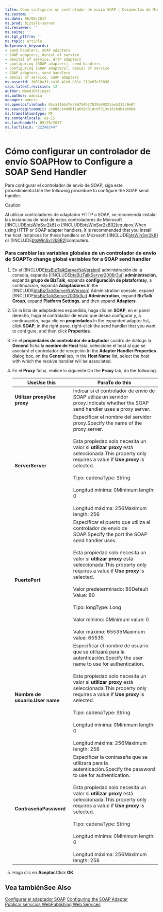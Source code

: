 ```yaml
---
title: Cómo configurar un controlador de envío SOAP | Documentos de Microsoft
ms.custom: ''
ms.date: 06/08/2017
ms.prod: biztalk-server
ms.reviewer: ''
ms.suite: ''
ms.tgt_pltfrm: ''
ms.topic: article
helpviewer_keywords:
- send handlers, SOAP adapters
- SOAP adapters, denial of service
- denital of service, HTTP adapters
- configuring [SOAP adapters], send handlers
- configuring [SOAP adapters], denial of service
- SOAP adapters, send handlers
- denial of service, SOAP adapters
ms.assetid: fd610a3f-ca10-42e0-b81e-219e07e33830
caps.latest.revision: 12
author: MandiOhlinger
ms.author: mandia
manager: anneta
ms.openlocfilehash: 65ca116b47e36d754b27839a09225aeb313c9e0f
ms.sourcegitcommit: cb908c540d8f1a692d01dc8f313e16cb4b4e696d
ms.translationtype: MT
ms.contentlocale: es-ES
ms.lasthandoff: 09/20/2017
ms.locfileid: "22248244"
---
```

# <a name="how-to-configure-a-soap-send-handler"></a><span data-ttu-id="78815-102">Cómo configurar un controlador de envío SOAP</span><span class="sxs-lookup"><span data-stu-id="78815-102">How to Configure a SOAP Send Handler</span></span>
<span data-ttu-id="78815-103">Para configurar el controlador de envío de SOAP, siga este procedimiento:</span><span class="sxs-lookup"><span data-stu-id="78815-103">Use the following procedure to configure the SOAP send handler.</span></span>  
  
> [!CAUTION]
>  <span data-ttu-id="78815-104">Al utilizar controladores de adaptador HTTP o SOAP, se recomienda instalar las instancias de host de estos controladores de Microsoft [!INCLUDE[btsWinSvr2k8](../includes/btswinsvr2k8-md.md)] o [!INCLUDE[btsWinSvr2k8R2](../includes/btswinsvr2k8r2-md.md)]equipos.</span><span class="sxs-lookup"><span data-stu-id="78815-104">When using HTTP or SOAP adapter handlers, it is recommended that you install the host instances for these handlers on Microsoft [!INCLUDE[btsWinSvr2k8](../includes/btswinsvr2k8-md.md)] or [!INCLUDE[btsWinSvr2k8R2](../includes/btswinsvr2k8r2-md.md)]computers.</span></span>  
  
### <a name="to-change-global-variables-for-a-soap-send-handler"></a><span data-ttu-id="78815-105">Para cambiar las variables globales de un controlador de envío de SOAP</span><span class="sxs-lookup"><span data-stu-id="78815-105">To change global variables for a SOAP send handler</span></span>  
  
1.  <span data-ttu-id="78815-106">En el [!INCLUDE[btsBizTalkServerNoVersion](../includes/btsbiztalkservernoversion-md.md)] administración de la consola, expanda [!INCLUDE[btsBizTalkServer2006r3ui](../includes/btsbiztalkserver2006r3ui-md.md)] **administración**, expanda **grupo de BizTalk**, expanda **configuración de plataforma**y, a continuación, expanda **Adaptadores**.</span><span class="sxs-lookup"><span data-stu-id="78815-106">In the [!INCLUDE[btsBizTalkServerNoVersion](../includes/btsbiztalkservernoversion-md.md)] Administration console, expand [!INCLUDE[btsBizTalkServer2006r3ui](../includes/btsbiztalkserver2006r3ui-md.md)] **Administration**, expand **BizTalk Group**, expand **Platform Settings**, and then expand **Adapters**.</span></span>  
  
2.  <span data-ttu-id="78815-107">En la lista de adaptadores expandida, haga clic en **SOAP**, en el panel derecho, haga el controlador de envío que desea configurar y, a continuación, haga clic en **propiedades**.</span><span class="sxs-lookup"><span data-stu-id="78815-107">In the expanded adapter list, click **SOAP**, in the right pane, right-click the send handler that you want to configure, and then click **Properties**.</span></span>  
  
3.  <span data-ttu-id="78815-108">En el **propiedades de controlador de adaptador** cuadro de diálogo la **General** ficha la **nombre de Host** lista, seleccione el host al que se asociará el controlador de recepción.</span><span class="sxs-lookup"><span data-stu-id="78815-108">In the **Adapter Handler Properties** dialog box, on the **General** tab, in the **Host Name** list, select the host with which the receive handler will be associated.</span></span>  
  
4.  <span data-ttu-id="78815-109">En el **Proxy** ficha, realice lo siguiente.</span><span class="sxs-lookup"><span data-stu-id="78815-109">On the **Proxy** tab, do the following.</span></span>  
  
    |<span data-ttu-id="78815-110">Use</span><span class="sxs-lookup"><span data-stu-id="78815-110">Use this</span></span>|<span data-ttu-id="78815-111">Para</span><span class="sxs-lookup"><span data-stu-id="78815-111">To do this</span></span>|  
    |--------------|----------------|  
    |<span data-ttu-id="78815-112">**Utilizar proxy**</span><span class="sxs-lookup"><span data-stu-id="78815-112">**Use proxy**</span></span>|<span data-ttu-id="78815-113">Indicar si el controlador de envío de SOAP utiliza un servidor proxy.</span><span class="sxs-lookup"><span data-stu-id="78815-113">Indicate whether the SOAP send handler uses a proxy server.</span></span>|  
    |<span data-ttu-id="78815-114">**Server**</span><span class="sxs-lookup"><span data-stu-id="78815-114">**Server**</span></span>|<span data-ttu-id="78815-115">Especificar el nombre del servidor proxy.</span><span class="sxs-lookup"><span data-stu-id="78815-115">Specify the name of the proxy server.</span></span><br /><br /> <span data-ttu-id="78815-116">Esta propiedad solo necesita un valor si **utilizar proxy** está seleccionada.</span><span class="sxs-lookup"><span data-stu-id="78815-116">This property only requires a value if **Use proxy** is selected.</span></span><br /><br /> <span data-ttu-id="78815-117">Tipo: cadena</span><span class="sxs-lookup"><span data-stu-id="78815-117">Type: String</span></span><br /><br /> <span data-ttu-id="78815-118">Longitud mínima: 0</span><span class="sxs-lookup"><span data-stu-id="78815-118">Minimum length: 0</span></span><br /><br /> <span data-ttu-id="78815-119">Longitud máxima: 256</span><span class="sxs-lookup"><span data-stu-id="78815-119">Maximum length: 256</span></span>|  
    |<span data-ttu-id="78815-120">**Puerto**</span><span class="sxs-lookup"><span data-stu-id="78815-120">**Port**</span></span>|<span data-ttu-id="78815-121">Especificar el puerto que utiliza el controlador de envío de SOAP.</span><span class="sxs-lookup"><span data-stu-id="78815-121">Specify the port the SOAP send handler uses.</span></span><br /><br /> <span data-ttu-id="78815-122">Esta propiedad solo necesita un valor si **utilizar proxy** está seleccionada.</span><span class="sxs-lookup"><span data-stu-id="78815-122">This property only requires a value if **Use proxy** is selected.</span></span><br /><br /> <span data-ttu-id="78815-123">Valor predeterminado: 80</span><span class="sxs-lookup"><span data-stu-id="78815-123">Default Value: 80</span></span><br /><br /> <span data-ttu-id="78815-124">Tipo: long</span><span class="sxs-lookup"><span data-stu-id="78815-124">Type: Long</span></span><br /><br /> <span data-ttu-id="78815-125">Valor mínimo: 0</span><span class="sxs-lookup"><span data-stu-id="78815-125">Minimum value: 0</span></span><br /><br /> <span data-ttu-id="78815-126">Valor máximo: 65535</span><span class="sxs-lookup"><span data-stu-id="78815-126">Maximum value: 65535</span></span>|  
    |<span data-ttu-id="78815-127">**Nombre de usuario.**</span><span class="sxs-lookup"><span data-stu-id="78815-127">**User name**</span></span>|<span data-ttu-id="78815-128">Especificar el nombre de usuario que se utilizará para la autenticación.</span><span class="sxs-lookup"><span data-stu-id="78815-128">Specify the user name to use for authentication.</span></span><br /><br /> <span data-ttu-id="78815-129">Esta propiedad solo necesita un valor si **utilizar proxy** está seleccionada.</span><span class="sxs-lookup"><span data-stu-id="78815-129">This property only requires a value if **Use proxy** is selected.</span></span><br /><br /> <span data-ttu-id="78815-130">Tipo: cadena</span><span class="sxs-lookup"><span data-stu-id="78815-130">Type: String</span></span><br /><br /> <span data-ttu-id="78815-131">Longitud mínima: 0</span><span class="sxs-lookup"><span data-stu-id="78815-131">Minimum length: 0</span></span><br /><br /> <span data-ttu-id="78815-132">Longitud máxima: 256</span><span class="sxs-lookup"><span data-stu-id="78815-132">Maximum length: 256</span></span>|  
    |<span data-ttu-id="78815-133">**Contraseña**</span><span class="sxs-lookup"><span data-stu-id="78815-133">**Password**</span></span>|<span data-ttu-id="78815-134">Especificar la contraseña que se utilizará para la autenticación.</span><span class="sxs-lookup"><span data-stu-id="78815-134">Specify the password to use for authentication.</span></span><br /><br /> <span data-ttu-id="78815-135">Esta propiedad solo necesita un valor si **utilizar proxy** está seleccionada.</span><span class="sxs-lookup"><span data-stu-id="78815-135">This property only requires a value if **Use proxy** is selected.</span></span><br /><br /> <span data-ttu-id="78815-136">Tipo: cadena</span><span class="sxs-lookup"><span data-stu-id="78815-136">Type: String</span></span><br /><br /> <span data-ttu-id="78815-137">Longitud mínima: 0</span><span class="sxs-lookup"><span data-stu-id="78815-137">Minimum length: 0</span></span><br /><br /> <span data-ttu-id="78815-138">Longitud máxima: 256</span><span class="sxs-lookup"><span data-stu-id="78815-138">Maximum length: 256</span></span>|  
  
5.  <span data-ttu-id="78815-139">Haga clic en **Aceptar**.</span><span class="sxs-lookup"><span data-stu-id="78815-139">Click **OK**.</span></span>  
  
## <a name="see-also"></a><span data-ttu-id="78815-140">Vea también</span><span class="sxs-lookup"><span data-stu-id="78815-140">See Also</span></span>  
 <span data-ttu-id="78815-141">[Configurar el adaptador SOAP](../core/configuring-the-soap-adapter.md) </span><span class="sxs-lookup"><span data-stu-id="78815-141">[Configuring the SOAP Adapter](../core/configuring-the-soap-adapter.md) </span></span>  
 [<span data-ttu-id="78815-142">Publicar servicios Web</span><span class="sxs-lookup"><span data-stu-id="78815-142">Publishing Web Services</span></span>](../core/publishing-web-services.md)